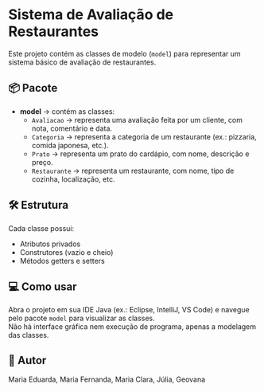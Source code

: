 # Sistema de Avaliação de Restaurantes

Este projeto contém as classes de modelo (`model`) para representar um sistema básico de avaliação de restaurantes.

## 📦 Pacote

- **model** → contém as classes:
    - `Avaliacao` → representa uma avaliação feita por um cliente, com nota, comentário e data.
    - `Categoria` → representa a categoria de um restaurante (ex.: pizzaria, comida japonesa, etc.).
    - `Prato` → representa um prato do cardápio, com nome, descrição e preço.
    - `Restaurante` → representa um restaurante, com nome, tipo de cozinha, localização, etc.

## 🛠️ Estrutura

Cada classe possui:
- Atributos privados
- Construtores (vazio e cheio)
- Métodos getters e setters

## 💻 Como usar

Abra o projeto em sua IDE Java (ex.: Eclipse, IntelliJ, VS Code) e navegue pelo pacote `model` para visualizar as classes.  
Não há interface gráfica nem execução de programa, apenas a modelagem das classes.

## 👤 Autor
Maria Eduarda, Maria Fernanda, Maria Clara, Júlia, Geovana
